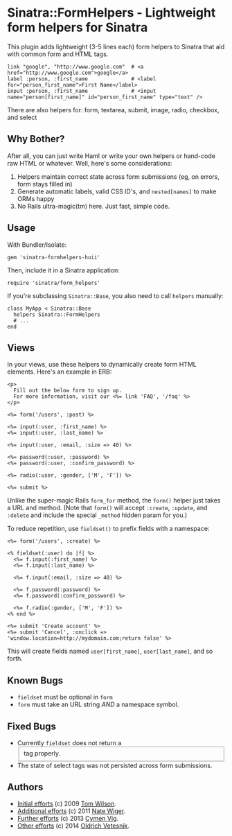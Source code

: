 # Sinatra::FormHelpers - Lightweight form helpers for Sinatra

This plugin adds lightweight (3-5 lines each) form helpers to Sinatra that aid with
common form and HTML tags.

    link "google", "http://www.google.com"  # <a href="http://www.google.com">google</a>
    label :person, :first_name              # <label for="person_first_name">First Name</label>
    input :person, :first_name              # <input name="person[first_name]" id="person_first_name" type="text" />

There are also helpers for: form, textarea, submit, image, radio, checkbox, and select


## Why Bother?

After all, you can just write Haml or write your own helpers or hand-code raw HTML or whatever.  Well, here's some considerations:

1. Helpers maintain correct state across form submissions (eg, on errors, form stays filled in)
2. Generate automatic labels, valid CSS ID's, and `nested[names]` to make ORMs happy
3. No Rails ultra-magic(tm) here. Just fast, simple code.


## Usage

With Bundler/Isolate:

    gem 'sinatra-formhelpers-huii'

Then, include it in a Sinatra application:

    require 'sinatra/form_helpers'

If you're subclassing `Sinatra::Base`, you also need to call `helpers` manually:

    class MyApp < Sinatra::Base
      helpers Sinatra::FormHelpers
      # ...
    end


## Views

In your views, use these helpers to dynamically create form HTML elements.  Here's an example in ERB:

    <p>
      Fill out the below form to sign up.
      For more information, visit our <%= link 'FAQ', '/faq' %>
    </p>

    <%= form('/users', :post) %>

    <%= input(:user, :first_name) %>
    <%= input(:user, :last_name) %>

    <%= input(:user, :email, :size => 40) %>

    <%= password(:user, :password) %>
    <%= password(:user, :confirm_password) %>

    <%= radio(:user, :gender, ['M', 'F']) %>

    <%= submit %>

Unlike the super-magic Rails `form_for` method, the `form()` helper just takes a URL and method. (Note that `form()` will accept `:create`, `:update`, and `:delete` and include the special `_method` hidden param for you.)

To reduce repetition, use `fieldset()` to prefix fields with a namespace:

    <%= form('/users', :create) %>

    <% fieldset(:user) do |f| %>
      <%= f.input(:first_name) %>
      <%= f.input(:last_name) %>

      <%= f.input(:email, :size => 40) %>

      <%= f.password(:password) %>
      <%= f.password(:confirm_password) %>

      <%= f.radio(:gender, ['M', 'F']) %>
    <% end %>

    <%= submit 'Create account' %>
    <%= submit 'Cancel', :onclick => 'window.location=http://mydomain.com;return false' %>

This will create fields named `user[first_name]`, `user[last_name]`, and so forth.


## Known Bugs

* `fieldset` must be optional in `form`
* `form` must take an URL string *AND* a namespace symbol.


## Fixed Bugs

* Currently `fieldset` does not return a <fieldset> tag properly.
* The state of select tags was not persisted across form submissions.


## Authors

* [Initial efforts](https://github.com/twilson63/sinatra-formhelpers) (c) 2009 [Tom Wilson](https://github.com/twilson63).
* [Additional efforts](https://github.com/nateware/sinatra-formhelpers) (c) 2011 [Nate Wiger](http://nateware.com).
* [Further efforts](https://github.com/cymen/sinatra-formhelpers-ng) (c) 2013 [Cymen Vig](http://blog.cymen.org/).
* [Other efforts](https://github.com/ollie/sinatra-formhelpers-huii) (c) 2014 [Oldrich Vetesnik](https://github.com/ollie).
